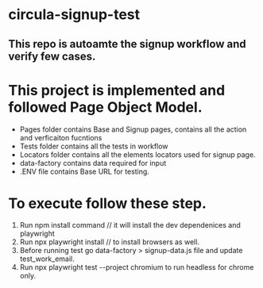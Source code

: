 # circula-signup-test
## This repo is autoamte the signup workflow and verify few cases.

# This project is implemented and followed Page Object Model.
- Pages folder contains Base and Signup pages, contains all the action and verficaiton fucntions  
- Tests folder contains all the tests in workflow 
- Locators folder contains all the elements locators used for signup page.
- data-factory contains data required for input
- .ENV file contains Base URL for testing.

# To execute follow these step.
1. Run npm install command // it will install the dev dependenices and playwright
2. Run npx playwright install // to install browsers as well.
3. Before running test go data-factory > signup-data.js file and update test_work_email. 
4. Run npx playwright test --project chromium to run headless for chrome only.
